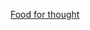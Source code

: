 [Food for thought](https://www.civo.com/learn/deploy-a-batch-monitoring-stack-with-prometheus-pushgateway)

